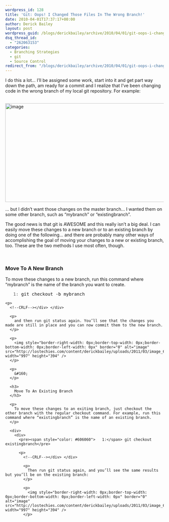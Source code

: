 ```yaml
---
wordpress_id: 128
title: 'Git: Oops! I Changed Those Files In The Wrong Branch!'
date: 2010-04-01T17:37:17+00:00
author: Derick Bailey
layout: post
wordpress_guid: /blogs/derickbailey/archive/2010/04/01/git-oops-i-changed-those-files-in-the-wrong-branch.aspx
dsq_thread_id:
  - "262063153"
categories:
  - Branching Strategies
  - git
  - Source Control
redirect_from: "/blogs/derickbailey/archive/2010/04/01/git-oops-i-changed-those-files-in-the-wrong-branch.aspx/"
---
```

I do this a lot… I’ll be assigned some work, start into it and get part way down the path, am ready for a commit and I realize that I’ve been changing code in the wrong branch of my local git repository. For example:

&#160; <img style="border-right-width: 0px;border-top-width: 0px;border-bottom-width: 0px;border-left-width: 0px" border="0" alt="image" src="http://lostechies.com/content/derickbailey/uploads/2011/03/image_5CDF6673.png" width="997" height="314" />

… but I didn’t want those changes on the master branch… I wanted them on some other branch, such as “mybranch” or “existingbranch”.

The good news is that git is AWESOME and this really isn’t a big deal. I can easily move these changes to a new branch or to an existing branch by doing one of the following… and there are probably many other ways of accomplishing the goal of moving your changes to a new or existing branch, too. These are the two methods I use most often, though.

&#160;</p> 

### Move To A New Branch

To move these changes to a new branch, run this command where “mybranch” is the name of the branch you want to create.

<div>
  <div>
    <pre><span style="color: #606060">   1:</span> git checkout -b mybranch</pre>
    
    <p>
      <!--CRLF--></div> </div> 
      
      <p>
        and then run git status again. You’ll see that the changes you made are still in place and you can now commit them to the new branch.
      </p>
      
      <p>
        <img style="border-right-width: 0px;border-top-width: 0px;border-bottom-width: 0px;border-left-width: 0px" border="0" alt="image" src="http://lostechies.com/content/derickbailey/uploads/2011/03/image_67308AD3.png" width="997" height="394" />
      </p>
      
      <p>
        &#160;
      </p>
      
      <h3>
        Move To An Existing Branch
      </h3>
      
      <p>
        To move these changes to an exiting branch, just checkout the other branch with the regular checkout command. For example, run this command where “existingbranch” is the name of an existing branch.
      </p>
      
      <div>
        <div>
          <pre><span style="color: #606060">   1:</span> git checkout existingbranch</pre>
          
          <p>
            <!--CRLF--></div> </div> 
            
            <p>
              Then run git status again, and you’ll see the same results but you’ll be on the existing branch:
            </p>
            
            <p>
              <img style="border-right-width: 0px;border-top-width: 0px;border-bottom-width: 0px;border-left-width: 0px" border="0" alt="image" src="http://lostechies.com/content/derickbailey/uploads/2011/03/image_665824E9.png" width="997" height="394" />
            </p>